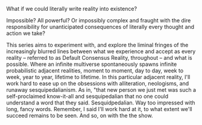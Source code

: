 What if we could literally write reality into existence?

Impossible? All powerful? Or impossibly complex and fraught with the dire responsibility for unanticipated consequences of literally every thought and action we take?

This series aims to experiment with, and explore the liminal fringes of the increasingly blurred lines between what we experience and accept as every reality &ndash; referred to as Default Consensus Reality, throughout &ndash; and what is possible. Where an infinite multiverse spontaneously spawns infinite probabilistic adjacent realities, moment to moment, day to day, week to week, year to year, lifetime to lifetime. In this particular adjacent reality, I'll work hard to ease up on the obsessions with alliteration, neologisms, and runaway sesquipedalianism. As in, "that new person we just met was such a self-proclaimed know-it-all and sesquipedalian that no one could understand a word that they said. Sesquidpedalian. Way too impressed with long, fancy words. Remember, I said I'll work hard at it, to what extent we'll succeed remains to be seen. And so, on with the the show.

 